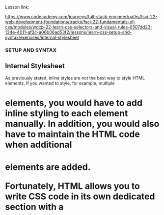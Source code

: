 Lesson link:

https://www.codecademy.com/journeys/full-stack-engineer/paths/fscj-22-web-development-foundations/tracks/fscj-22-fundamentals-of-css/modules/wdcp-22-learn-css-selectors-and-visual-rules-0507dd23-134e-4011-af2c-a06b06ad53f2/lessons/learn-css-setup-and-syntax/exercises/internal-stylesheet

### SETUP AND SYNTAX

## Internal Stylesheet

As previously stated, inline styles are not the best way to style HTML elements. If you wanted to style, for example, multiple <h1> elements, you would have to add inline styling to each element manually. In addition, you would also have to maintain the HTML code when additional <h1> elements are added.

Fortunately, HTML allows you to write CSS code in its own dedicated section with a <style> element nested inside of the <head> element. The CSS code inside the <style> element is often referred to as an internal stylesheet.

An internal stylesheet has certain benefits and use cases over inlines styles, but once again, it’s not best practice (we’ll get there, we promise). Understanding how to use internal stylesheets is nonetheless helpful knowledge to have.

To create an internal stylesheet, a <style> element must be placed inside of the <head> element.

```
<head>
  <style>


  </style>
</head>
```
After adding opening and closing <style> tags in the head section, you can begin writing CSS code.
```
<head>
  <style>
    p {
      color: red;
      font-size: 20px;
    }
  </style>
</head>
```

The CSS code in the example above changes the color of all paragraph text to red and also changes the size of the text to 20 pixels. Note how the syntax of the CSS code matches (for the most part) the syntax you used for inline styling. The main difference is that you can specify which elements to apply the styling.


